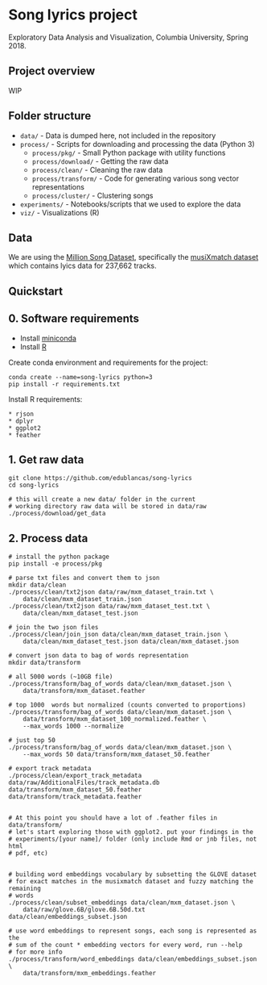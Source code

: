 # Song lyrics project

Exploratory Data Analysis and Visualization, Columbia University, Spring 2018.

## Project overview

WIP

## Folder structure

* `data/` - Data is dumped here, not included in the repository
* `process/` - Scripts for downloading and processing the data (Python 3)
    - `process/pkg/` - Small Python package with utility functions
    - `process/download/` - Getting the raw data
    - `process/clean/` - Cleaning the raw data
    - `process/transform/` - Code for generating various song vector representations
    - `process/cluster/` - Clustering songs
* `experiments/` - Notebooks/scripts that we used to explore the data
* `viz/` - Visualizations (R)

## Data

We are using the [Million Song Dataset](https://labrosa.ee.columbia.edu/millionsong/), specifically the [musiXmatch dataset](https://labrosa.ee.columbia.edu/millionsong/musixmatch) which contains lyics data for 237,662 tracks.

## Quickstart

## 0. Software requirements

* Install [miniconda](https://github.com/edublancas/commons/blob/master/repos/conda.md)
* Install [R](https://www.r-project.org/)

Create conda environment and requirements for the project:

```shell
conda create --name=song-lyrics python=3
pip install -r requirements.txt
```

Install R requirements:

    * rjson
    * dplyr
    * ggplot2
    * feather

## 1. Get raw data

```shell
git clone https://github.com/edublancas/song-lyrics
cd song-lyrics

# this will create a new data/ folder in the current
# working directory raw data will be stored in data/raw
./process/download/get_data
```

## 2. Process data

```shell
# install the python package
pip install -e process/pkg

# parse txt files and convert them to json
mkdir data/clean
./process/clean/txt2json data/raw/mxm_dataset_train.txt \
    data/clean/mxm_dataset_train.json
./process/clean/txt2json data/raw/mxm_dataset_test.txt \
    data/clean/mxm_dataset_test.json

# join the two json files
./process/clean/join_json data/clean/mxm_dataset_train.json \
    data/clean/mxm_dataset_test.json data/clean/mxm_dataset.json

# convert json data to bag of words representation
mkdir data/transform

# all 5000 words (~10GB file)
./process/transform/bag_of_words data/clean/mxm_dataset.json \
    data/transform/mxm_dataset.feather

# top 1000  words but normalized (counts converted to proportions)
./process/transform/bag_of_words data/clean/mxm_dataset.json \
    data/transform/mxm_dataset_100_normalized.feather \
    --max_words 1000 --normalize

# just top 50
./process/transform/bag_of_words data/clean/mxm_dataset.json \
    --max_words 50 data/transform/mxm_dataset_50.feather

# export track metadata
./process/clean/export_track_metadata data/raw/AdditionalFiles/track_metadata.db data/transform/mxm_dataset_50.feather data/transform/track_metadata.feather


# At this point you should have a lot of .feather files in data/transform/
# let's start exploring those with ggplot2. put your findings in the
# experiments/[your name]/ folder (only include Rmd or jnb files, not html
# pdf, etc)


# building word embeddings vocabulary by subsetting the GLOVE dataset
# for exact matches in the musixmatch dataset and fuzzy matching the remaining
# words
./process/clean/subset_embeddings data/clean/mxm_dataset.json \
    data/raw/glove.6B/glove.6B.50d.txt data/clean/embeddings_subset.json

# use word embeddings to represent songs, each song is represented as the
# sum of the count * embedding vectors for every word, run --help
# for more info
./process/transform/word_embeddings data/clean/embeddings_subset.json \
    data/transform/mxm_embeddings.feather
```
